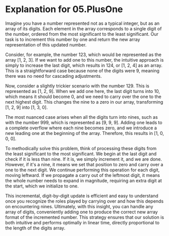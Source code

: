 # Explanation for 05.PlusOne

Imagine you have a number represented not as a typical integer, but as an array of its digits. Each element in the array corresponds to a single digit of the number, ordered from the most significant to the least significant. Our task is to increment this number by one and return the new array representation of this updated number.

Consider, for example, the number 123, which would be represented as the array [1, 2, 3]. If we want to add one to this number, the intuitive approach is simply to increase the last digit, which results in 124, or [1, 2, 4] as an array. This is a straightforward case because none of the digits were 9, meaning there was no need for cascading adjustments.

Now, consider a slightly trickier scenario with the number 129. This is represented as [1, 2, 9]. When we add one here, the last digit turns into 10, which means it should become 0, and we need to carry over the one to the next highest digit. This changes the nine to a zero in our array, transforming [1, 2, 9] into [1, 3, 0].

The most nuanced case arises when all the digits turn into nines, such as with the number 999, which is represented as [9, 9, 9]. Adding one leads to a complete overflow where each nine becomes zero, and we introduce a new leading one at the beginning of the array. Therefore, this results in [1, 0, 0, 0].

To methodically solve this problem, think of processing these digits from the least significant to the most significant. We begin at the last digit and check if it is less than nine. If it is, we simply increment it, and we are done. However, if it's a nine, it means we set that position to zero and carry over a one to the next digit. We continue performing this operation for each digit, moving leftward. If we propagate a carry out of the leftmost digit, it means the whole number needs to expand in magnitude, requiring an extra digit at the start, which we initialize to one.

This incremental, digit-by-digit update is efficient and easy to understand once you recognize the roles played by carrying over and how this depends on encountering nines. Ultimately, with this insight, you can handle any array of digits, conveniently adding one to produce the correct new array format of the incremented number. This strategy ensures that our solution is both intuitive and performs optimally in linear time, directly proportional to the length of the digits array.
